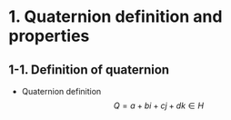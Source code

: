 # 1. Quaternion definition and properties
## 1-1. Definition of quaternion
- Quaternion definition 
$$
Q = a + bi + cj + dk ∈ H 
$$
